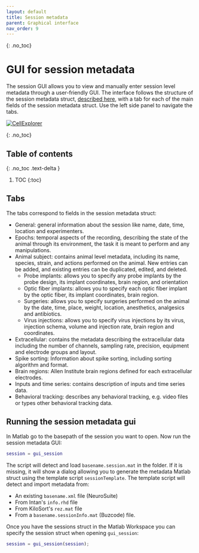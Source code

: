 ```yaml
---
layout: default
title: Session metadata
parent: Graphical interface
nav_order: 9
---
```

{: .no_toc}
# GUI for session metadata
The session GUI allows you to view and manually enter session level metadata through a user-friendly GUI. The interface follows the structure of the session metadata struct, [described here](https://cellexplorer.org/datastructure/data-structure-and-format/#session-metadata), with a tab for each of the main fields of the session metadata struct. Use the left side panel to navigate the tabs.

<a href="https://buzsakilab.com/wp/wp-content/uploads/2021/03/gui_session_general.png">![CellExplorer](https://buzsakilab.com/wp/wp-content/uploads/2021/03/gui_session_general.png)</a>

{: .no_toc}
## Table of contents
{: .no_toc .text-delta }

1. TOC
{:toc}

## Tabs
The tabs correspond to fields in the session metadata struct:

* General: general information about the session like name, date, time, location and experimenters. 
* Epochs: temporal aspects of the recording, describing the state of the animal through its environment, the task it is meant to perform and any manipulations. 
* Animal subject: contains animal level metadata, including its name, species, strain, and actions performed on the animal. New entries can be added, and existing entries can be duplicated, edited, and deleted.
  * Probe implants: allows you to specify any probe implants by the probe design, its implant coordinates, brain region, and orientation
  * Optic fiber implants: allows you to specify each optic fiber implant by the optic fiber, its implant coordinates, brain region.
  * Surgeries: allows you to specify surgeries performed on the animal by the date, time, place, weight, location, anesthetics, analgesics and antibiotics.
  * Virus injections: allows you to specify virus injections by its virus, injection schema, volume and injection rate, brain region and coordinates.
* Extracellular: contains the metadata describing the extracellular data including the number of channels, sampling rate, precision, equipment and electrode groups and layout.
* Spike sorting: Information about spike sorting, including sorting algorithm and format.
* Brain regions: Allen Institute brain regions defined for each extracellular electrodes. 
* Inputs and time series: contains description of inputs and time series data. 
* Behavioral tracking: describes any behavioral tracking, e.g. video files or types other behavioral tracking data. 

## Running the session metadata gui
In Matlab go to the basepath of the session you want to open. Now run the session metadata GUI:
```m
session = gui_session
```

The script will detect and load `basename.session.mat` in the folder. If it is missing, it will show a dialog allowing you to generate the metadata Matlab struct using the template script `sessionTemplate`. The template script will detect and import metadata from:
* An existing `basename.xml` file (NeuroSuite)
* From Intan's `info.rhd` file
* From KiloSort's `rez.mat` file
* From a `basename.sessionInfo.mat` (Buzcode) file. 

Once you have the sessions struct in the Matlab Workspace you can specify the session struct when opening `gui_session`:
```m
session = gui_session(session);
```
